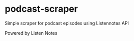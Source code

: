 # podcast-scraper
Simple scraper for podcast episodes using Listennotes API

Powered by Listen Notes